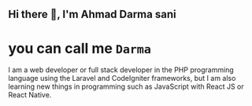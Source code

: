 ## Hi there 👋, I'm Ahmad Darma sani
# you can call me ``Darma``

I am a web developer or full stack developer in the PHP programming language using the Laravel and CodeIgniter frameworks, but I am also learning new things in programming such as JavaScript with React JS or React Native.

<!--
**Ahmadsani31/Ahmadsani31** is a ✨ _special_ ✨ repository because its `README.md` (this file) appears on your GitHub profile.

Here are some ideas to get you started:

- 🔭 I’m currently working on ...
- 🌱 I’m currently learning ...
- 👯 I’m looking to collaborate on ...
- 🤔 I’m looking for help with ...
- 💬 Ask me about ...
- 📫 How to reach me: ...
- 😄 Pronouns: ...
- ⚡ Fun fact: ...
-->
